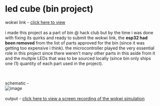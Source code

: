 # led cube (bin project)
wokwi link - <a href="https://wokwi.com/projects/406808535269494785">click here to view</a>
<Br><br>
i made this project as a part of bin @ hack club but by the time i was done with fixing its quirks and ready to submit the wokwi link, the <b>esp32 had been removed</b> from the list of parts approved for the bin (since it was getting too expensive i think). the microcontroller played the very essential role in this project since there weren't many other parts in this aside from it and the multple LEDs that was to be sourced locally (since bin only ships one (1) quantity of each part used in the project).

<br><br>
schematic - <br>
![image](https://github.com/user-attachments/assets/ba767d2e-0b0d-4568-8a90-69b328eaf0a9)
<br><br>
output - <a href="output/led-cube-simulation.mp4">click here to view a screen recording of the wokwi simulation<a>




